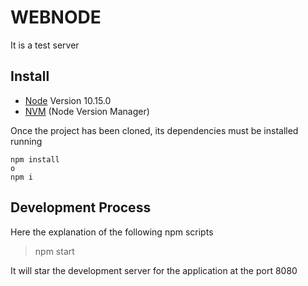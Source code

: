 # WEBNODE
It is a test server

## Install

- [Node](https://nodejs.org/dist/v10.15.0/node-v10.15.0-x64.msi) Version 10.15.0
- [NVM](https://github.com/creationix/nvm) (Node Version Manager)

Once the project has been cloned, its dependencies must be installed running

```
npm install
o
npm i
```

## Development Process

Here the explanation of the following npm scripts

> npm start  

It will star the development server for the application at the port 8080

